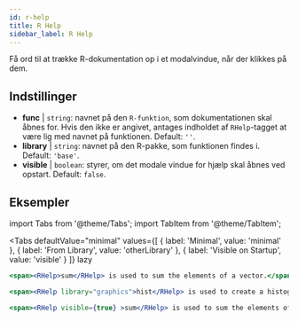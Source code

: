 ```yaml
---
id: r-help
title: R Help
sidebar_label: R Help
---
```


Få ord til at trække R-dokumentation op i et modalvindue, når der klikkes på dem.

## Indstillinger

* __func__ | `string`: navnet på den `R-funktion`, som dokumentationen skal åbnes for. Hvis den ikke er angivet, antages indholdet af `RHelp`-tagget at være lig med navnet på funktionen. Default: `''`.
* __library__ | `string`: navnet på den R-pakke, som funktionen findes i. Default: `'base'`.
* __visible__ | `boolean`: styrer, om det modale vindue for hjælp skal åbnes ved opstart. Default: `false`.


## Eksempler

import Tabs from '@theme/Tabs';
import TabItem from '@theme/TabItem';

<Tabs
    defaultValue="minimal"
    values={[
        { label: 'Minimal', value: 'minimal' },
        { label: 'From Library', value: 'otherLibrary' },
        { label: 'Visible on Startup', value: 'visible' }
    ]}
    lazy
>

<TabItem value="minimal" >

```jsx live
<span><RHelp>sum</RHelp> is used to sum the elements of a vector.</span>
```

</TabItem>

<TabItem value="otherLibrary" >

```jsx live
<span><RHelp library="graphics">hist</RHelp> is used to create a histogram.</span>
```

</TabItem>

<TabItem value="visible" >

```jsx live
<span><RHelp visible={true} >sum</RHelp> is used to sum the elements of a vector.</span>
```

</TabItem>

</Tabs>
